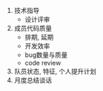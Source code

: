 1. 技术指导
   - 设计评审
2. 成员代码质量
   - 排期, 延期
   - 开发效率
   - bug数量与质量
   - code review
3. 队员状态, 特征, 个人提升计划
4. 月度总结谈话